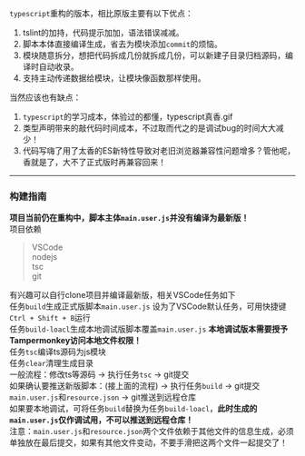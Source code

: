 `typescript`重构的版本，相比原版主要有以下优点：
1. tslint的加持，代码提示加加，语法错误减减。
2. 脚本本体直接编译生成，省去为模块添加`commit`的烦恼。
3. 模块随意拆分，想把代码拆成几份就拆成几份，可以新建子目录归档源码，编译时自动收录。
4. 支持主动传递数据给模块，让模块像函数那样使用。 

当然应该也有缺点：
1. `typescript`的学习成本，体验过的都懂，typescript真香.gif
2. 类型声明带来的敲代码时间成本，不过取而代之的是调试bug的时间大大减少！
3. 代码写嗨了用了太香的ES新特性导致对老旧浏览器兼容性问题增多？管他呢，香就是了，大不了正式版时再兼容回来！

---
### 构建指南
**项目当前仍在重构中，脚本主体`main.user.js`并没有编译为最新版！**  
项目依赖
>
> VSCode  
> nodejs  
> tsc  
> git  
>
有兴趣可以自行clone项目并编译最新版，相关VSCode任务如下  
任务`build`生成正式版脚本`main.user.js`  设为了VSCode默认任务，可用快捷键`Ctrl + Shift + B`运行  
任务`build-loacl`生成本地调试版脚本覆盖`main.user.js` **本地调试版本需要授予Tampermonkey访问本地文件权限！**  
任务`tsc`编译ts源码为js模块  
任务`clear`清理生成目录  
一般流程：修改ts等源码 -> 执行任务`tsc` -> git提交  
如果确认要推送新版脚本：(接上面的流程) -> 执行任务`build` -> git提交`main.user.js`和`resource.json` -> git推送到远程仓库  
如果要本地调试，可将任务`build`替换为任务`build-loacl`，**此时生成的`main.user.js`仅作调试用，不可以推送到远程仓库！**  
注意：`main.user.js`和`resource.json`两个文件依赖于其他文件的信息生成，必须单独放在最后提交，如果有其他文件变动，不要手滑把这两个文件一起提交了！  
